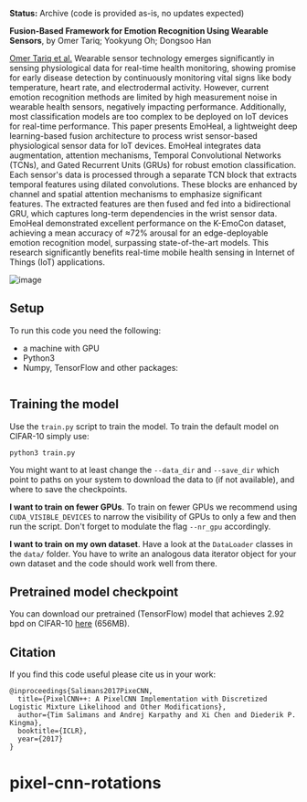 
**Status:** Archive (code is provided as-is, no updates expected)


**Fusion-Based Framework for Emotion Recognition Using Wearable Sensors**, by
Omer Tariq; Yookyung Oh; Dongsoo Han

[Omer Tariq et al.](https://ieeexplore.ieee.org/document/10784695) 
Wearable sensor technology emerges significantly in sensing physiological data for real-time health monitoring, showing promise for early disease detection by continuously monitoring vital signs like body temperature, heart rate, and electrodermal activity. However, current emotion recognition methods are limited by high measurement noise in wearable health sensors, negatively impacting performance. Additionally, most classification models are too complex to be deployed on IoT devices for real-time performance. This paper presents EmoHeal, a lightweight deep learning-based fusion architecture to process wrist sensor-based physiological sensor data for IoT devices. EmoHeal integrates data augmentation, attention mechanisms, Temporal Convolutional Networks (TCNs), and Gated Recurrent Units (GRUs) for robust emotion classification. Each sensor's data is processed through a separate TCN block that extracts temporal features using dilated convolutions. These blocks are enhanced by channel and spatial attention mechanisms to emphasize significant features. The extracted features are then fused and fed into a bidirectional GRU, which captures long-term dependencies in the wrist sensor data. EmoHeal demonstrated excellent performance on the K-EmoCon dataset, achieving a mean accuracy of ≈72% arousal for an edge-deployable emotion recognition model, surpassing state-of-the-art models. This research significantly benefits real-time mobile health sensing in Internet of Things (IoT) applications.

![image](https://github.com/user-attachments/assets/cbed8252-f438-4e72-adf2-f4d3a7c05385)


## Setup

To run this code you need the following:

- a machine with GPU
- Python3
- Numpy, TensorFlow and other packages:
```
```

## Training the model

Use the `train.py` script to train the model. To train the default model on 
CIFAR-10 simply use:

```
python3 train.py
```

You might want to at least change the `--data_dir` and `--save_dir` which
point to paths on your system to download the data to (if not available), and
where to save the checkpoints.

**I want to train on fewer GPUs**. To train on fewer GPUs we recommend using `CUDA_VISIBLE_DEVICES` 
to narrow the visibility of GPUs to only a few and then run the script. Don't forget to modulate
the flag `--nr_gpu` accordingly.

**I want to train on my own dataset**. Have a look at the `DataLoader` classes
in the `data/` folder. You have to write an analogous data iterator object for
your own dataset and the code should work well from there.

## Pretrained model checkpoint

You can download our pretrained (TensorFlow) model that achieves 2.92 bpd on CIFAR-10 [here](http://alpha.openai.com/pxpp.zip) (656MB).

## Citation

If you find this code useful please cite us in your work:

```
@inproceedings{Salimans2017PixeCNN,
  title={PixelCNN++: A PixelCNN Implementation with Discretized Logistic Mixture Likelihood and Other Modifications},
  author={Tim Salimans and Andrej Karpathy and Xi Chen and Diederik P. Kingma},
  booktitle={ICLR},
  year={2017}
}
```
# pixel-cnn-rotations
